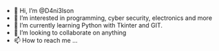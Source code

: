- 👋 Hi, I’m @D4ni3lson
- 👀 I’m interested in programming, cyber security, electronics and more
- 🌱 I’m currently learning Python with Tkinter and GIT.
- 💞️ I’m looking to collaborate on anything
- 📫 How to reach me ...

<!---
D4ni3lson/D4ni3lson is a ✨ special ✨ repository because its `README.md` (this file) appears on your GitHub profile.
You can click the Preview link to take a look at your changes.
--->
